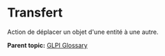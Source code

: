 Transfert
=========

Action de déplacer un objet d'une entité à une autre.

**Parent topic:** [GLPI Glossary](../../glpi/glossary.html)
